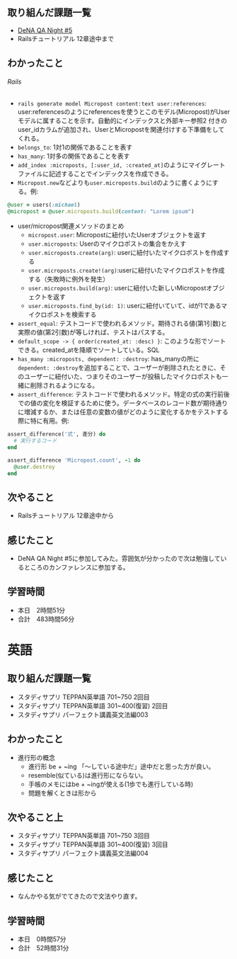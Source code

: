 ## 取り組んだ課題一覧
- [DeNA QA Night #5](https://dena-qa-night.connpass.com/event/306382/)
- Railsチュートリアル 12章途中まで
## わかったこと
###### Rails
- `rails generate model Micropost content:text user:references`: user:referencesのようにreferencesを使うとこのモデル(Micropost)がUserモデルに属することを示す。自動的にインデックスと外部キー参照2 付きのuser_idカラムが追加され、UserとMicropostを関連付けする下準備をしてくれる。
- `belongs_to`: 1対1の関係であることを表す
- `has_many`: 1対多の関係であることを表す
- `add_index :microposts, [:user_id, :created_at]`のようにマイグレートファイルに記述することでインデックスを作成できる。
- `Micropost.new`などよりも`user.microposts.build`のように書くようにする。例: 
```ruby
@user = users(:michael)
@micropost = @user.microposts.build(content: "Lorem ipsum")
```
- user/micropost関連メソッドのまとめ
    - `micropost.user`: Micropostに紐付いたUserオブジェクトを返す
    - `user.microposts`: Userのマイクロポストの集合をかえす
    - `user.microposts.create(arg)`: userに紐付いたマイクロポストを作成する
    - `user.microposts.create!(arg)`:userに紐付いたマイクロポストを作成する（失敗時に例外を発生）
    - `user.microposts.build(arg)`: userに紐付いた新しいMicropostオブジェクトを返す
    - `user.microposts.find_by(id: 1)`: userに紐付いていて、idが1であるマイクロポストを検索する
- `assert_equal`: テストコードで使われるメソッド。期待される値(第1引数)と実際の値(第2引数)が等しければ、テストはパスする。
- `default_scope -> { order(created_at: :desc) }`: このような形でソートできる。created_atを降順でソートしている。SQL
- `has_many :microposts, dependent: :destroy`: has_manyの所に`dependent: :destroy`を追加することで、ユーザーが削除されたときに、そのユーザーに紐付いた、つまりそのユーザーが投稿したマイクロポストも一緒に削除されるようになる。
- `assert_difference`: テストコードで使われるメソッド。特定の式の実行前後での値の変化を検証するために使う。データベースのレコード数が期待通りに増減するか、または任意の変数の値がどのように変化するかをテストする際に特に有用。例: 
```ruby
assert_difference('式', 差分) do
  # 実行するコード
end
```
```ruby
assert_difference 'Micropost.count', -1 do
  @user.destroy
end
```
## 次やること
- Railsチュートリアル 12章途中から
## 感じたこと
- DeNA QA Night #5に参加してみた。雰囲気が分かったので次は勉強しているところのカンファレンスに参加する。
## 学習時間
- 本日　2時間51分
- 合計　483時間56分


# 英語
## 取り組んだ課題一覧
- スタディサプリ TEPPAN英単語 701~750 2回目
- スタディサプリ TEPPAN英単語 301~400(復習) 2回目
- スタディサプリ パーフェクト講義英文法編003
## わかったこと
- 進行形の概念
    - 進行形 be + ~ing 「～している途中だ」途中だと思った方が良い。
    - resemble(似ている)は進行形にならない。
    - 手帳のメモにはbe + ~ingが使える(1歩でも進行している時)
    - 問題を解くときは形から
## 次やること上
- スタディサプリ TEPPAN英単語 701~750 3回目
- スタディサプリ TEPPAN英単語 301~400(復習) 3回目
- スタディサプリ パーフェクト講義英文法編004
## 感じたこと
- なんかやる気がでてきたので文法やり直す。
## 学習時間
- 本日　0時間57分
- 合計　52時間31分